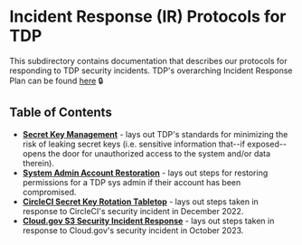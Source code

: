 # Incident Response (IR) Protocols for TDP

This subdirectory contains documentation that describes our protocols for responding to TDP security incidents. TDP's overarching Incident Response Plan can be found [here](https://hhsgov.sharepoint.com/sites/TANFDataPortalOFA/Shared%20Documents/Forms/AllItems.aspx?id=%2Fsites%2FTANFDataPortalOFA%2FShared%20Documents%2Fcompliance&viewid=6ecbc5f1%2Dfa9c%2D4b0a%2Da454%2D35e222e8044e) :lock:


## Table of Contents
* **[Secret Key Management](./Secret-Key-Mgmt.md)** - lays out TDP's standards for minimizing the risk of leaking secret keys (i.e. sensitive information that--if exposed--opens the door for unauthorized access to the system and/or data therein).
* **[System Admin Account Restoration](./Sys-Admin-Acct-Mgmt.md)** - lays out steps for restoring permissions for a TDP sys admin if their account has been compromised. 
* **[CircleCI Secret Key Rotation Tabletop](./CircleCI-IRP.md)** - lays out steps taken in response to CircleCI's security incident in December 2022. 
* **[Cloud.gov S3 Security Incident Response](./Cloudgov-S3-IRP-Oct2023.md)** - lays out steps taken in response to Cloud.gov's security incident in October 2023. 